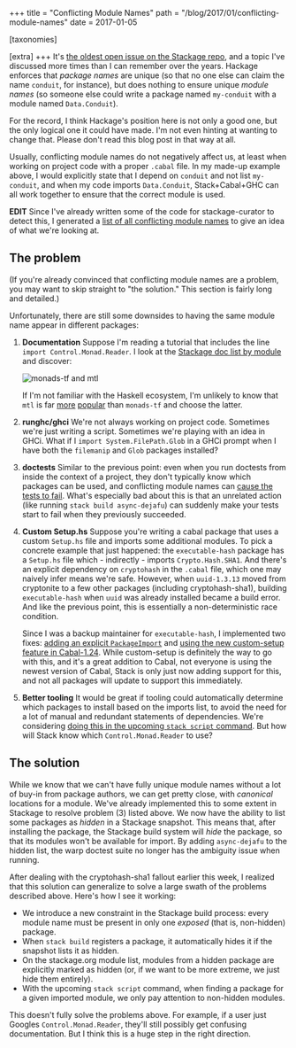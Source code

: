 +++
title = "Conflicting Module Names"
path = "/blog/2017/01/conflicting-module-names"
date = 2017-01-05

[taxonomies]

[extra]
+++
It's
[the oldest open issue on the Stackage repo](https://github.com/fpco/stackage/issues/416),
and a topic I've discussed more times than I can remember over the
years. Hackage enforces that _package names_ are unique (so that no
one else can claim the name `conduit`, for instance), but does nothing
to ensure unique _module names_ (so someone else could write a package
named `my-conduit` with a module named `Data.Conduit`).

For the record, I think Hackage's position here is not only a good
one, but the only logical one it could have made. I'm not even hinting
at wanting to change that. Please don't read this blog post in that
way at all.

Usually, conflicting module names do not negatively affect us, at
least when working on project code with a proper `.cabal` file. In my
made-up example above, I would explicitly state that I depend on
`conduit` and not list `my-conduit`, and when my code imports
`Data.Conduit`, Stack+Cabal+GHC can all work together to ensure that
the correct module is used.

__EDIT__ Since I've already written some of the code for stackage-curator to
detect this, I generated a [list of all conflicting module
names](https://gist.github.com/snoyberg/c5044f390d22200fcee37c894a853719) to
give an idea of what we're looking at.

## The problem

(If you're already convinced that conflicting module names are a
problem, you may want to skip straight to "the solution." This section
is fairly long and detailed.)

Unfortunately, there are still some downsides to having the same
module name appear in different packages:

1.  __Documentation__ Suppose I'm reading a tutorial that includes the
    line `import Control.Monad.Reader`. I look at the
    [Stackage doc list by module](https://www.stackage.org/lts/docs)
    and discover:

    ![monads-tf and mtl](http://i.imgur.com/FkeC6ak.png)

    If I'm not familiar with the Haskell ecosystem, I'm unlikely to
    know that `mtl` is far
    [more](https://www.stackage.org/package/mtl#reverse-dependencies)
    [popular](https://www.stackage.org/package/monads-tf#reverse-dependencies)
    than `monads-tf` and choose the latter.

2.  __runghc/ghci__ We're not always working on project
    code. Sometimes we're just writing a script. Sometimes we're
    playing with an idea in GHCi. What if I `import
    System.FilePath.Glob` in a GHCi prompt when I have both the
    `filemanip` and `Glob` packages installed?

3.  __doctests__ Similar to the previous point: even when you run
    doctests from inside the context of a project, they don't
    typically know which packages can be used, and conflicting module
    names can
    [cause the tests to fail](https://github.com/yesodweb/wai/issues/579). What's
    especially bad about this is that an unrelated action (like
    running `stack build async-dejafu`) can suddenly make your tests
    start to fail when they previously succeeded.

4.  __Custom Setup.hs__ Suppose you're writing a cabal package that
    uses a custom `Setup.hs` file and imports some additional
    modules. To pick a concrete example that just happened: the
    `executable-hash` package has a `Setup.hs` file which -
    indirectly - imports `Crypto.Hash.SHA1`. And there's an explicit
    dependency on `cryptohash` in the `.cabal` file, which one may
    naively infer means we're safe. However, when `uuid-1.3.13` moved
    from cryptonite to a few other packages (including
    cryptohash-sha1), building `executable-hash` when `uuid` was
    already installed became a build error. And like the previous
    point, this is essentially a non-deterministic race condition.

    Since I was a backup maintainer for `executable-hash`, I
    implemented two fixes:
    [adding an explicit `PackageImport`](https://github.com/fpco/executable-hash/commit/91ee923513b6464a49f02fdc0738202e7b4a907a)
    and
    [using the new custom-setup feature in Cabal-1.24](https://github.com/fpco/executable-hash/commit/e93af5ed6e1e46efc876ab008bd48574c761780c). While
    custom-setup is definitely the way to go with this, and it's a
    great addition to Cabal, not everyone is using the newest version
    of Cabal, Stack is only just now adding support for this, and not
    all packages will update to support this immediately.

5.  __Better tooling__ It would be great if tooling could
    automatically determine which packages to install based on the
    imports list, to avoid the need for a lot of manual and redundant
    statements of dependencies. We're considering
    [doing this in the upcoming `stack script` command](https://github.com/commercialhaskell/stack/issues/2805#issuecomment-263075097). But
    how will Stack know which `Control.Monad.Reader` to use?

## The solution

While we know that we can't have fully unique module names without a
lot of buy-in from package authors, we can get pretty close, with
_canonical_ locations for a module. We've already implemented this to
some extent in Stackage to resolve problem (3) listed above. We now
have the ability to list some packages as _hidden_ in a Stackage
snapshot. This means that, after installing the package, the Stackage
build system will _hide_ the package, so that its modules won't be
available for import. By adding `async-dejafu` to the hidden list, the
warp doctest suite no longer has the ambiguity issue when running.

After dealing with the cryptohash-sha1 fallout earlier this week, I
realized that this solution can generalize to solve a large swath of
the problems described above. Here's how I see it working:

* We introduce a new constraint in the Stackage build process: every
  module name must be present in only one _exposed_ (that is,
  non-hidden) package.
* When `stack build` registers a package, it automatically hides it if
  the snapshot lists it as hidden.
* On the stackage.org module list, modules from a hidden package are
  explicitly marked as hidden (or, if we want to be more extreme, we
  just hide them entirely).
* With the upcoming `stack script` command, when finding a package for
  a given imported module, we only pay attention to non-hidden
  modules.

This doesn't fully solve the problems above. For example, if a user
just Googles `Control.Monad.Reader`, they'll still possibly get
confusing documentation. But I think this is a huge step in the right
direction.
